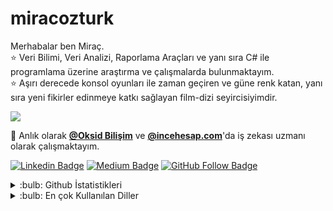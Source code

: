 # miracozturk
Merhabalar ben Miraç.
</br>
:star: Veri Bilimi, Veri Analizi, Raporlama Araçları ve yanı sıra C# ile programlama üzerine araştırma ve çalışmalarda bulunmaktayım.
</br>
:star: Aşırı derecede konsol oyunları ile zaman geçiren ve güne renk katan, yanı sıra yeni fikirler edinmeye katkı sağlayan film-dizi seyircisiyimdir.

<img src="https://github.com/miracozturk17/miracozturk/blob/main/images/imitation_game.gif">

🔭 Anlık olarak **[@Oksid Bilişim]([(https://www.oksid.com.tr/)])** ve **[@incehesap.com]([(https://www.incehesap.com/)])**'da iş zekası uzmanı olarak çalışmaktayım.

[![Linkedin Badge](https://img.shields.io/badge/-Linkedin-blue?style=flat&logo=Linkedin&logoColor=white&link=https://www.linkedin.com/in/mira%C3%A7-%C3%B6zt%C3%BCrk-b54268142/)](https://www.linkedin.com/in/mira%C3%A7-%C3%B6zt%C3%BCrk-b54268142/)
[![Medium Badge](https://img.shields.io/badge/-Medium-black?style=flat&logo=Medium&logoColor=white&link=https://medium.com/@mirac-ozturk-sd)](https://medium.com/@mirac-ozturk-sd)
[![GitHub Follow Badge](https://img.shields.io/github/followers/miracozturk17?label=follow&style=social)](https://github.com/miracozturk17)


<details>
<summary>:bulb: Github İstatistikleri</summary>
<img src="https://github-readme-stats.vercel.app/api?username=miracozturk17&show_icons=true&theme=nord">
</details>

<details>
<summary>:bulb: En çok Kullanılan Diller</summary>
<img src="https://github-readme-stats.vercel.app/api/top-langs/?username=miracozturk17&langs_count=8&layout=compact">
</details>
